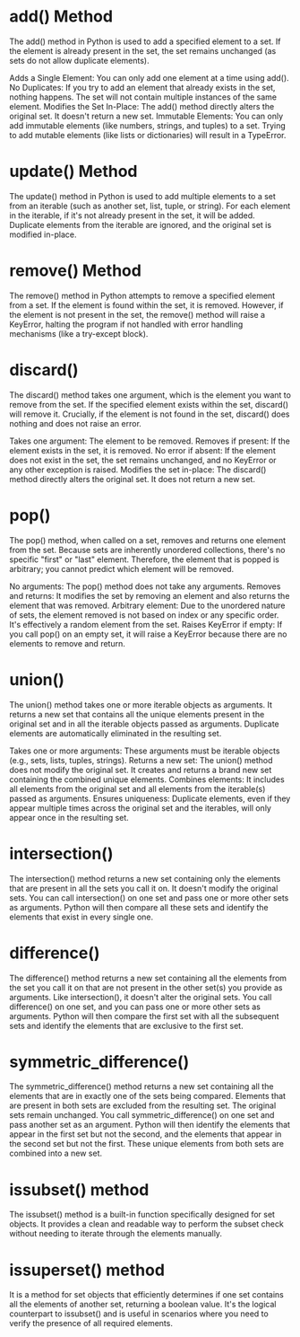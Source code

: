 # add() Method
The add() method in Python is used to add a specified element to a set. If the element is already present in the set, the set remains unchanged (as sets do not allow duplicate elements).

Adds a Single Element: You can only add one element at a time using add().
No Duplicates: If you try to add an element that already exists in the set, nothing happens. The set will not contain multiple instances of the same element.
Modifies the Set In-Place: The add() method directly alters the original set. It doesn't return a new set.
Immutable Elements: You can only add immutable elements (like numbers, strings, and tuples) to a set. Trying to add mutable elements (like lists or dictionaries) will result in a TypeError.

# update() Method
The update() method in Python is used to add multiple elements to a set from an iterable (such as another set, list, tuple, or string). For each element in the iterable, if it's not already present in the set, it will be added. Duplicate elements from the iterable are ignored, and the original set is modified in-place.

# remove() Method
The remove() method in Python attempts to remove a specified element from a set. If the element is found within the set, it is removed. However, if the element is not present in the set, the remove() method will raise a KeyError, halting the program if not handled with error handling mechanisms (like a try-except block).

# discard()
The discard() method takes one argument, which is the element you want to remove from the set. If the specified element exists within the set, discard() will remove it. Crucially, if the element is not found in the set, discard() does nothing and does not raise an error.

Takes one argument: The element to be removed.
Removes if present: If the element exists in the set, it is removed.
No error if absent: If the element does not exist in the set, the set remains unchanged, and no KeyError or any other exception is raised.
Modifies the set in-place: The discard() method directly alters the original set. It does not return a new set.

# pop()
The pop() method, when called on a set, removes and returns one element from the set. Because sets are inherently unordered collections, there's no specific "first" or "last" element. Therefore, the element that is popped is arbitrary; you cannot predict which element will be removed.

No arguments: The pop() method does not take any arguments.
Removes and returns: It modifies the set by removing an element and also returns the element that was removed.
Arbitrary element: Due to the unordered nature of sets, the element removed is not based on index or any specific order. It's effectively a random element from the set.
Raises KeyError if empty: If you call pop() on an empty set, it will raise a KeyError because there are no elements to remove and return.

# union()
The union() method takes one or more iterable objects as arguments. It returns a new set that contains all the unique elements present in the original set and in all the iterable objects passed as arguments. Duplicate elements are automatically eliminated in the resulting set.

Takes one or more arguments: These arguments must be iterable objects (e.g., sets, lists, tuples, strings).
Returns a new set: The union() method does not modify the original set. It creates and returns a brand new set containing the combined unique elements.
Combines elements: It includes all elements from the original set and all elements from the iterable(s) passed as arguments.
Ensures uniqueness: Duplicate elements, even if they appear multiple times across the original set and the iterables, will only appear once in the resulting set.

# intersection()
The intersection() method returns a new set containing only the elements that are present in all the sets you call it on. It doesn't modify the original sets.
You can call intersection() on one set and pass one or more other sets as arguments. Python will then compare all these sets and identify the elements that exist in every single one.


# difference()
The difference() method returns a new set containing all the elements from the set you call it on that are not present in the other set(s) you provide as arguments. Like intersection(), it doesn't alter the original sets.
You call difference() on one set, and you can pass one or more other sets as arguments. Python will then compare the first set with all the subsequent sets and identify the elements that are exclusive to the first set.

# symmetric_difference()
The symmetric_difference() method returns a new set containing all the elements that are in exactly one of the sets being compared. Elements that are present in both sets are excluded from the resulting set. The original sets remain unchanged.
You call symmetric_difference() on one set and pass another set as an argument. Python will then identify the elements that appear in the first set but not the second, and the elements that appear in the second set but not the first. These unique elements from both sets are combined into a new set.

# issubset() method
The issubset() method is a built-in function specifically designed for set objects. It provides a clean and readable way to perform the subset check without needing to iterate through the elements manually.

# issuperset() method
It is a method for set objects that efficiently determines if one set contains all the elements of another set, returning a boolean value. It's the logical counterpart to issubset() and is useful in scenarios where you need to verify the presence of all required elements.


